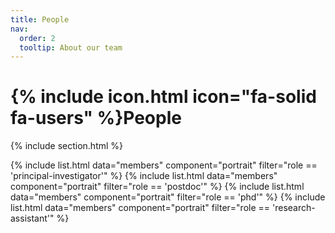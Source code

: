 ```yaml
---
title: People
nav:
  order: 2
  tooltip: About our team
---
```


# {% include icon.html icon="fa-solid fa-users" %}People

{% include section.html %}

{% include list.html data="members" component="portrait" filter="role == 'principal-investigator'" %}
{% include list.html data="members" component="portrait" filter="role == 'postdoc'" %}
{% include list.html data="members" component="portrait" filter="role == 'phd'" %}
{% include list.html data="members" component="portrait" filter="role == 'research-assistant'" %}
